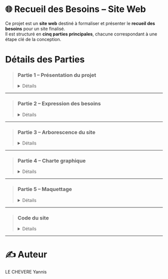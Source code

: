 # 🌐 Recueil des Besoins – Site Web

Ce projet est un **site web** destiné à formaliser et présenter le **recueil des besoins** pour un site finalisé.  
Il est structuré en **cinq parties principales**, chacune correspondant à une étape clé de la conception.


# Détails des Parties

> ### **Partie 1 – Présentation du projet**
> <details> <summary>Détails</summary>
>
>> Cette section présente le projet, son contexte, ses objectifs, et toutes les connaissances à maîtriser pour comprendre le sujet.  
>> Elle fournit les bases nécessaires pour aborder la suite du dossier.
>>
>> 🔗 [Dossier Présentation](https://github.com/yannislechevere/SAE-1.05/tree/master/0-Pr%C3%A9sentation)
>
> </details>

---

> ### **Partie 2 – Expression des besoins**
> <details> <summary>Détails</summary>
>
>> Document rassemblant l'intégralité des besoins fonctionnels et non-fonctionnels du site.  
>> On y retrouve tout ce que le site doit contenir, proposer et permettre à l'utilisateur.
>>
>> 🔗 [Dossier Expression des besoins](https://github.com/yannislechevere/SAE-1.05/tree/master/1-Expression_des_besoins)
>
> </details>

---

> ### **Partie 3 – Arborescence du site**
> <details> <summary>Détails</summary>
>
>> Cette partie expose le schéma de navigation du site, avec l’organisation des pages et les chemins d’accès.  
>> Elle permet de visualiser la structure générale avant le développement.
>>
>> 🔗 [Dossier Arborescence](https://github.com/yannislechevere/SAE-1.05/tree/master/2-Arborescence)
>
> </details>

---

> ### **Partie 4 – Charte graphique**
> <details> <summary>Détails</summary>
>
>> Présentation de l'identité visuelle du site :  
>> - Couleurs principales  
>> - Icônes  
>> - Header et footer  
>> Tout ce qui définit l’aspect graphique global du projet.
>>
>> 🔗 [Dossier Charte Graphique](https://github.com/yannislechevere/SAE-1.05/tree/master/3-Charte_graphique)
>
> </details>

---

> ### **Partie 5 – Maquettage**
> <details> <summary>Détails</summary>
>
>> Le maquettage du site (wireframes et maquettes graphiques) a été réalisé sur Figma.  
>> Toutes les images générées sont disponibles dans ce dossier.
>>
>> 🔗 [Dossier Maquettage](https://github.com/yannislechevere/SAE-1.05/tree/master/4-Maquettage)
>
> </details>

---

> ### **Code du site**
> <details> <summary>Détails</summary>
>
>> Le code source du site comprend :  
>> - Fichiers HTML  
>> - Feuilles de style CSS  
>> - Fichiers JavaScript  
>> - Images  
>> Tout ce qui permet d’exécuter le site tel que conçu et maquetté.
>>
>> 🔗 [Dossier Code](https://github.com/yannislechevere/SAE-1.05/tree/master/5-Code)
>
> </details>

---

# ✍️ Auteur

LE CHEVERE Yannis
